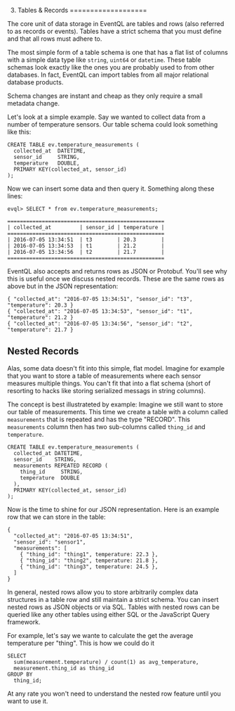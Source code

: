 3. Tables & Records
===================

The core unit of data storage in EventQL are tables and rows (also referred to
as records or events). Tables have a strict schema that you must define and that
all rows must adhere to.

The most simple form of a table schema is one that has a flat list of columns
with a simple data type like `string`, `uint64` or `datetime`. These table
schemas look exactly like the ones you are probably used to from other databases.
In fact, EventQL can import tables from all major relational database products.

Schema changes are instant and cheap as they only require a small metadata change.

Let's look at a simple example. Say we wanted to collect data
from a number of temperature sensors. Our table schema could look something like
this:

    CREATE TABLE ev.temperature_measurements (
      collected_at  DATETIME,
      sensor_id     STRING,
      temperature   DOUBLE,
      PRIMARY KEY(collected_at, sensor_id)
    );

Now we can insert some data and then query it. Something along these lines:

    evql> SELECT * from ev.temperature_measurements;

    ==================================================
    | collected_at         | sensor_id | temperature |
    ==================================================
    | 2016-07-05 13:34:51  | t3        | 20.3        |
    | 2016-07-05 13:34:53  | t1        | 21.2        |
    | 2016-07-05 13:34:56  | t2        | 21.7        |
    ==================================================


EventQL also accepts and returns rows as JSON or Protobuf. You'll see why
this is useful once we discuss nested records. These are the same rows as above
but in the JSON representation:

    { "collected_at": "2016-07-05 13:34:51", "sensor_id": "t3", "temperature": 20.3 }
    { "collected_at": "2016-07-05 13:34:53", "sensor_id": "t1", "temperature": 21.2 }
    { "collected_at": "2016-07-05 13:34:56", "sensor_id": "t2", "temperature": 21.7 }


## Nested Records

Alas, some data doesn't fit into this simple, flat model. Imagine for example that
you want to store a table of measurements where each sensor measures multiple
things. You can't fit that into a flat schema (short of resorting to hacks like
storing serialized messags in string columns).

The concept is best illustrateted by example: Imagine we still want to store our
table of measurements. This time we create a table with a column called `measurements`
that is repeated and has the type "RECORD". This `measurements` column then has
two sub-columns called `thing_id` and `temperature`.

    CREATE TABLE ev.temperature_measurements (
      collected_at DATETIME,
      sensor_id    STRING,
      measurements REPEATED RECORD (
        thing_id     STRING,
        temperature  DOUBLE
      ),
      PRIMARY KEY(collected_at, sensor_id)
    );

Now is the time to shine for our JSON representation. Here is an example
row that we can store in the table:

    {
      "collected_at": "2016-07-05 13:34:51",
      "sensor_id": "sensor1",
      "measurements": [
        { "thing_id": "thing1", temperature: 22.3 },
        { "thing_id": "thing2", temperature: 21.8 },
        { "thing_id": "thing3", temperature: 24.5 },
      ]
    }

In general, nested rows allow you to store arbitrarily complex data structures
in a table row and still maintain a strict schema. You can insert nested rows as
JSON objects or via SQL. Tables with nested rows can be queried like any other
tables using either SQL or the JavaScript Query framework.

For example, let's say we wante to calculate the get the average temperature per
"thing". This is how we could do it

    SELECT
      sum(measurement.temperature) / count(1) as avg_temperature,
      measurement.thing_id as thing_id
    GROUP BY
      thing_id;

At any rate you won't need to understand the nested row feature until you want to
use it.

<!-- Check out the ["Nested Records" page](/docs/sql/nested_records) for more details. -->


